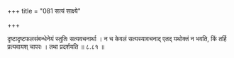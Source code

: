 +++
title = "081 सत्यं साक्ष्ये"

+++

दृष्टादृष्टफलसंबन्धेनेयं स्तुतिः सत्यवचनार्था । न च केवलं सत्यस्यावचनाद् एतद् यथोक्तं न भवति, किं तर्हि प्रत्यवायश् चापरः । तथा प्रदर्शयति ॥ ८.८१ ॥